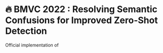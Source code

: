 # :fire: BMVC 2022 : Resolving Semantic Confusions for Improved Zero-Shot Detection

Official implementation of 

